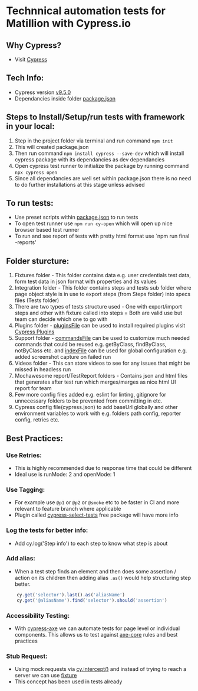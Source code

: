 # Technnical automation tests for Matillion with Cypress.io

## Why Cypress?
- Visit [Cypress](https://docs.cypress.io)

## Tech Info:
- Cypress version [v9.5.0](https://docs.cypress.io/guides/references/changelog#8-6-0)
- Dependancies inside folder [package.json](/package.json)

## Steps to Install/Setup/run tests with framework in your local:
1. Step in the project folder via terminal and run command `npm init`
2. This will created package.json 
2. Then run command `npm install cypress --save-dev` which will install cypress package with its dependancies as dev dependancies
3. Open cypress test runner to initialize the package by running command `npx cypress open`
4. Since all dependancies are well set within package.json there is no need to do further installations at this stage unless advised

## To run tests:
- Use preset scripts within [package.json](/package.json) to run tests
- To open test runner use `npm run cy-open` which will open up nice browser based test runner
- To run and see report of tests with pretty html format use `npm run final -reports'

## Folder sturcture:
1. Fixtures folder - This folder contains data e.g. user credentials test data, form test data in json format with properties and its values
2. Integration folder - This folder contains steps and tests sub folder where page object style is in use to export steps (from Steps folder) into specs files (Tests folder)
3. There are two types of tests structure used - One with export/import steps and other with fixture called into steps = Both are valid use but team can decide which one to go with
4. Plugins folder - [pluginsFile](/plugins/index.js) can be used to install required plugins visit [Cypress Plugins](https://docs.cypress.io/plugins/directory)
5. Support folder - [commandsFile](/support/commands.js) can be used to customize much needed commands that could be reused e.g. getByClass, findByClass, notByClass etc. and [indexFile](/support/index.js) can be used for global configuration e.g. added screenshot capture on failed run
6. Videos folder - This can store videos to see for any issues that might be missed in headless run
7. Mochawesome report/TestReport folders - Contains json and html files that generates after test run which merges/marges as nice html UI report for team
8. Few more config files added e.g. eslint for linting, gitignore for unnecessary folders to be prevented from committing in etc.
9. Cypress config file(cypress.json) to add baseUrl globally and other environment variables to work with e.g. folders path config, reporter config, retries etc.

## Best Practices:

### Use Retries:
- This is highly recommended due to response time that could be different
- Ideal use is runMode: 2 and openMode: 1

### Use Tagging:
- For example use `@p1` or `@p2` or `@smoke` etc to be faster in CI and more relevant to feature branch where applicable
- Plugin called [cypress-select-tests](https://github.com/bahmutov/cypress-select-tests#readme) free package will have more info

### Log the tests for better info:
- Add cy.log('Step info') to each step to know what step is about

### Add alias:
- When a test step finds an element and then does some assertion / action on its children then adding alias `.as()` would help structuring step better.
```js
    cy.get('selector').last().as('aliasName')
    cy.get('@aliasName').find('selector').should('assertion')
```

### Accessibility Testing:
- With [cypress-axe](https://github.com/avanslaars/cypress-axe) we can automate tests for page level or individual components. This allows us to test against [axe-core](https://github.com/dequelabs/axe-core) rules and best practices

### Stub Request:
- Using mock requests via [cy.intercept()](https://docs.cypress.io/api/commands/intercept) and instead of trying to reach a server we can use [fixture](https://docs.cypress.io/api/commands/fixture)
- This concept has been used in tests already